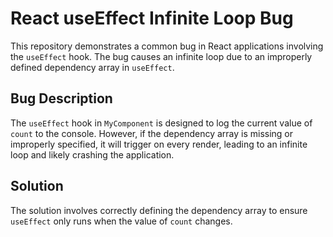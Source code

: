 # React useEffect Infinite Loop Bug

This repository demonstrates a common bug in React applications involving the `useEffect` hook.  The bug causes an infinite loop due to an improperly defined dependency array in `useEffect`.

## Bug Description
The `useEffect` hook in `MyComponent` is designed to log the current value of `count` to the console.  However, if the dependency array is missing or improperly specified, it will trigger on every render, leading to an infinite loop and likely crashing the application.

## Solution
The solution involves correctly defining the dependency array to ensure `useEffect` only runs when the value of `count` changes.